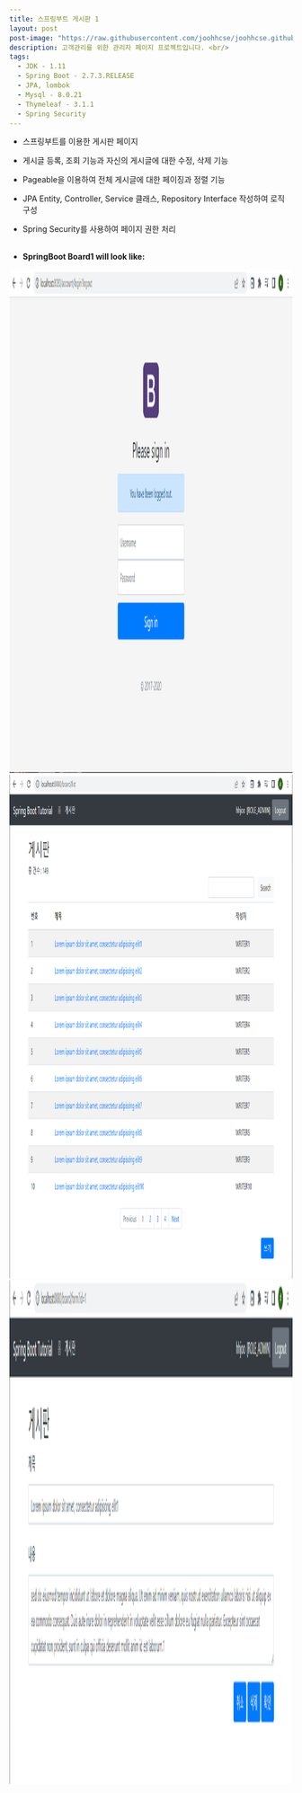 ```yaml
---
title: 스프링부트 게시판 1
layout: post
post-image: "https://raw.githubusercontent.com/joohhcse/joohhcse.github.io/master/assets/images/adminPage1.PNG"
description: 고객관리를 위한 관리자 페이지 프로젝트입니다. <br/>
tags:
  - JDK - 1.11
  - Spring Boot - 2.7.3.RELEASE
  - JPA, lombok
  - Mysql - 8.0.21
  - Thymeleaf - 3.1.1
  - Spring Security
---
```


- 스프링부트를 이용한 게시판 페이지
- 게시글 등록, 조회 기능과 자신의 게시글에 대한 수정, 삭제 기능
- Pageable을 이용하여 전체 게시글에 대한 페이징과 정렬 기능
- JPA Entity, Controller, Service 클래스, Repository Interface 작성하여 로직 구성
- Spring Security를 사용하여 페이지 권한 처리
  <br/><br/>

- **SpringBoot Board1 will look like:**<br>

<img src="https://raw.githubusercontent.com/joohhcse/joohhcse.github.io/master/assets/images/board1.png" width="1600" height="897" class="giphy-embed" allowFullScreen/>

<img src="https://raw.githubusercontent.com/joohhcse/joohhcse.github.io/master/assets/images/board2.png" width="1600" height="897" class="giphy-embed" allowFullScreen/>

<img src="https://raw.githubusercontent.com/joohhcse/joohhcse.github.io/master/assets/images/board3.png" width="1600" height="897" class="giphy-embed" allowFullScreen/>
